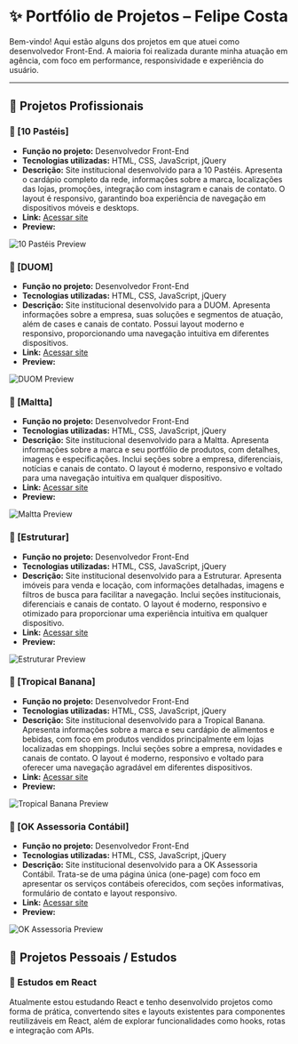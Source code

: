 # ✨ Portfólio de Projetos – Felipe Costa

Bem-vindo! Aqui estão alguns dos projetos em que atuei como desenvolvedor Front-End. A maioria foi realizada durante minha atuação em agência, com foco em performance, responsividade e experiência do usuário.

---

## 🧩 Projetos Profissionais

### 📌 [10 Pastéis]
- **Função no projeto:** Desenvolvedor Front-End
- **Tecnologias utilizadas:** HTML, CSS, JavaScript, jQuery
- **Descrição:** Site institucional desenvolvido para a 10 Pastéis. Apresenta o cardápio completo da rede, informações sobre a marca, localizações das lojas, promoções, integração com instagram e canais de contato. O layout é responsivo, garantindo boa experiência de navegação em dispositivos móveis e desktops.
- **Link:** [Acessar site](https://www.10pasteis.com.br)
- **Preview:**

![10 Pastéis Preview](https://raw.githubusercontent.com/felipecostta94/portfolio-projeto/main/10-pasteis.png)


### 📌 [DUOM]
- **Função no projeto:** Desenvolvedor Front-End
- **Tecnologias utilizadas:** HTML, CSS, JavaScript, jQuery
- **Descrição:** Site institucional desenvolvido para a DUOM. Apresenta informações sobre a empresa, suas soluções e segmentos de atuação, além de cases e canais de contato. Possui layout moderno e responsivo, proporcionando uma navegação intuitiva em diferentes dispositivos.
- **Link:** [Acessar site](https://www.duom.com.br)
- **Preview:**

![DUOM Preview](https://raw.githubusercontent.com/felipecostta94/portfolio-projeto/main/duom.png)


### 📌 [Maltta]
- **Função no projeto:** Desenvolvedor Front-End
- **Tecnologias utilizadas:** HTML, CSS, JavaScript, jQuery
- **Descrição:** Site institucional desenvolvido para a Maltta. Apresenta informações sobre a marca e seu portfólio de produtos, com detalhes, imagens e especificações. Inclui seções sobre a empresa, diferenciais, notícias e canais de contato. O layout é moderno, responsivo e voltado para uma navegação intuitiva em qualquer dispositivo.
- **Link:** [Acessar site](https://www.maltta.com.br)
- **Preview:**

![Maltta Preview](https://raw.githubusercontent.com/felipecostta94/portfolio-projeto/main/maltta.png)


### 📌 [Estruturar]
- **Função no projeto:** Desenvolvedor Front-End
- **Tecnologias utilizadas:** HTML, CSS, JavaScript, jQuery
- **Descrição:** Site institucional desenvolvido para a Estruturar. Apresenta imóveis para venda e locação, com informações detalhadas, imagens e filtros de busca para facilitar a navegação. Inclui seções institucionais, diferenciais e canais de contato. O layout é moderno, responsivo e otimizado para proporcionar uma experiência intuitiva em qualquer dispositivo.
- **Link:** [Acessar site](https://www.estruturar.com.br)
- **Preview:**

![Estruturar Preview](https://raw.githubusercontent.com/felipecostta94/portfolio-projeto/main/estruturar.png)


### 📌 [Tropical Banana]
- **Função no projeto:** Desenvolvedor Front-End
- **Tecnologias utilizadas:** HTML, CSS, JavaScript, jQuery
- **Descrição:** Site institucional desenvolvido para a Tropical Banana. Apresenta informações sobre a marca e seu cardápio de alimentos e bebidas, com foco em produtos vendidos principalmente em lojas localizadas em shoppings. Inclui seções sobre a empresa, novidades e canais de contato. O layout é moderno, responsivo e voltado para oferecer uma navegação agradável em diferentes dispositivos.
- **Link:** [Acessar site](https://tropicalbanana.com.br)
- **Preview:**

![Tropical Banana Preview](https://raw.githubusercontent.com/felipecostta94/portfolio-projeto/main/tropical.png)


### 📌 [OK Assessoria Contábil]
- **Função no projeto:** Desenvolvedor Front-End
- **Tecnologias utilizadas:** HTML, CSS, JavaScript, jQuery
- **Descrição:** Site institucional desenvolvido para a OK Assessoria Contábil. Trata-se de uma página única (one-page) com foco em apresentar os serviços contábeis oferecidos, com seções informativas, formulário de contato e layout responsivo.
- **Link:** [Acessar site](https://www.okassessoriacontabil.com.br)
- **Preview:**

![OK Assessoria Preview](https://raw.githubusercontent.com/felipecostta94/portfolio-projeto/main/ok-assesoria.png)



## 🧪 Projetos Pessoais / Estudos

### 📌 Estudos em React
Atualmente estou estudando React e tenho desenvolvido projetos como forma de prática, convertendo sites e layouts existentes para componentes reutilizáveis em React, além de explorar funcionalidades como hooks, rotas e integração com APIs.

